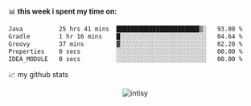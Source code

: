 📊 **this week i spent my time on:**
<!--START_SECTION:waka-->

```txt
Java          25 hrs 41 mins  ███████████████████████▒░   93.08 %
Gradle        1 hr 16 mins    █░░░░░░░░░░░░░░░░░░░░░░░░   04.64 %
Groovy        37 mins         ▓░░░░░░░░░░░░░░░░░░░░░░░░   02.28 %
Properties    0 secs          ░░░░░░░░░░░░░░░░░░░░░░░░░   00.00 %
IDEA_MODULE   0 secs          ░░░░░░░░░░░░░░░░░░░░░░░░░   00.00 %
```

<!--END_SECTION:waka-->


📈 my github stats

<p align="center"> <img src="https://github-readme-stats.vercel.app/api?username=intisy&show_icons=true&theme=gotham" alt="intisy" />




